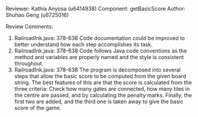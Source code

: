 Reviewer: Kathia Anyosa (u6414938)
Component: getBasicScore
Author: Shuhao Geng (u6725016)

Review Comments:

1. RailroadInk.java: 378-638 Code documentation could be improved to better understand how each step accomplishes its task.
2. RailroadInk.java: 378-638 Code follows Java code conventions as the method and variables are properly named and the style is consistent throughout.
3. RailroadInk.java: 378-638 The program is decomposed into several steps that allow the basic score to be computed from the given board string.
The best features of this are that the score is calculated from the three criteria: Check how many gates are connected, how many tiles in the centre are passed,
and by calculating the penalty marks. Finally, the first two are added, and the third one is taken away to give the basic score of the game.
